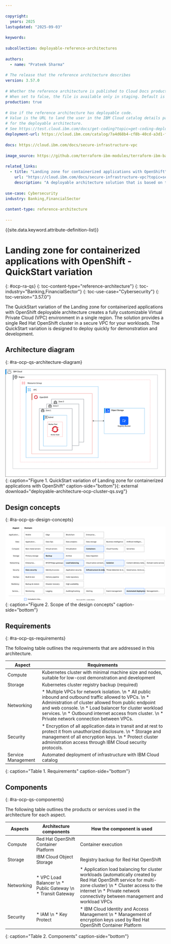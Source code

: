 ```yaml
---

copyright:
  years: 2025
lastupdated: "2025-09-03"

keywords:

subcollection: deployable-reference-architectures

authors:
  - name: "Prateek Sharma"

# The release that the reference architecture describes
version: 3.57.0

# Whether the reference architecture is published to Cloud Docs production.
# When set to false, the file is available only in staging. Default is false.
production: true

# Use if the reference architecture has deployable code.
# Value is the URL to land the user in the IBM Cloud catalog details page
# for the deployable architecture.
# See https://test.cloud.ibm.com/docs/get-coding?topic=get-coding-deploy-button
deployment-url: https://cloud.ibm.com/catalog/7a4d68b4-cf8b-40cd-a3d1-f49aff526eb3/architecture/deploy-arch-ibm-ocp-vpc-1728a4fd-f561-4cf9-82ef-2b1eeb5da1a8-global

docs: https://cloud.ibm.com/docs/secure-infrastructure-vpc

image_source: https://github.com/terraform-ibm-modules/terraform-ibm-base-ocp-vpc/blob/main/reference-architectures/deployable-architecture-ocp-cluster-qs.svg

related_links:
  - title: "Landing zone for containerized applications with OpenShift"
    url: "https://cloud.ibm.com/docs/secure-infrastructure-vpc?topic=secure-infrastructure-vpc-ocp-ra"
    description: "A deployable architecture solution that is based on the IBM Cloud for Financial Services reference architecture. This solution delivers a scalable and flexible Red Hat OpenShift environment on IBM Cloud Virtual Private Cloud (VPC), with seamless integration to security, observability, and other foundational services for containerized workloads."

use-case: Cybersecurity
industry: Banking,FinancialSector

content-type: reference-architecture

---
```


{{site.data.keyword.attribute-definition-list}}

# Landing zone for containerized applications with OpenShift - QuickStart variation
{: #ocp-ra-qs}
{: toc-content-type="reference-architecture"}
{: toc-industry="Banking,FinancialSector"}
{: toc-use-case="Cybersecurity"}
{: toc-version="3.57.0"}

The QuickStart variation of the Landing zone for containerized applications with OpenShift deployable architecture creates a fully customizable Virtual Private Cloud (VPC) environment in a single region. The solution provides a single Red Hat OpenShift cluster in a secure VPC for your workloads. The QuickStart variation is designed to deploy quickly for demonstration and development.

## Architecture diagram
{: #ra-ocp-qs-architecture-diagram}

![Architecture diagram for the QuickStart variation of Landing zone for containerized applications with OpenShift](deployable-architecture-ocp-cluster-qs.svg "Architecture diagram of QuickStart variation of Landing zone for containerized applications with OpenShift deployable architecture"){: caption="Figure 1. QuickStart variation of Landing zone for containerized applications with OpenShift" caption-side="bottom"}{: external download="deployable-architecture-ocp-cluster-qs.svg"}

## Design concepts
{: #ra-ocp-qs-design-concepts}

![Design requirements for Landing zone for containerized applications with OpenShift](heat-map-deploy-arch-ocp-quickstart.svg "Design concepts"){: caption="Figure 2. Scope of the design concepts" caption-side="bottom"}

## Requirements
{: #ra-ocp-qs-requirements}

The following table outlines the requirements that are addressed in this architecture.

| Aspect | Requirements |
|---|---|
| Compute | Kubernetes cluster with minimal machine size and nodes, suitable for low-cost demonstration and development |
| Storage | Kubernetes cluster registry backup (required) |
| Networking | * Multiple VPCs for network isolation. \n * All public inbound and outbound traffic allowed to VPCs. \n * Administration of cluster allowed from public endpoint and web console. \n * Load balancer for cluster workload services. \n * Outbound internet access from cluster. \n * Private network connection between VPCs. |
| Security | * Encryption of all application data in transit and at rest to protect it from unauthorized disclosure. \n * Storage and management of all encryption keys. \n * Protect cluster administration access through IBM Cloud security protocols. |
| Service Management | Automated deployment of infrastructure with IBM Cloud catalog |
{: caption="Table 1. Requirements" caption-side="bottom"}

## Components
{: #ra-ocp-qs-components}

The following table outlines the products or services used in the architecture for each aspect.

| Aspects | Architecture components | How the component is used |
|---|---|---|
| Compute | Red Hat OpenShift Container Platform | Container execution |
| Storage | IBM Cloud Object Storage | Registry backup for Red Hat OpenShift |
| Networking | * VPC Load Balancer \n * Public Gateway \n * Transit Gateway | * Application load balancing for cluster workloads (automatically created by Red Hat OpenShift service for multi-zone cluster) \n * Cluster access to the internet \n * Private network connectivity between management and workload VPCs |
| Security | * IAM \n * Key Protect | * IBM Cloud Identity and Access Management \n * Management of encryption keys used by Red Hat OpenShift Container Platform |
{: caption="Table 2. Components" caption-side="bottom"}
